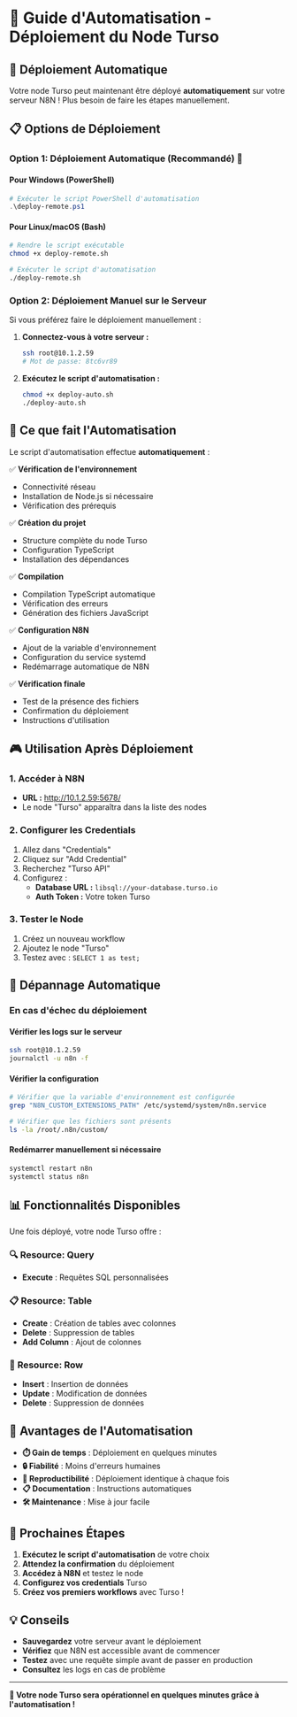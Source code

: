 # 🚀 Guide d'Automatisation - Déploiement du Node Turso

## 🎯 Déploiement Automatique

Votre node Turso peut maintenant être déployé **automatiquement** sur votre serveur N8N ! Plus besoin de faire les étapes manuellement.

## 📋 Options de Déploiement

### Option 1: Déploiement Automatique (Recommandé) 🎯

#### Pour Windows (PowerShell)
```powershell
# Exécuter le script PowerShell d'automatisation
.\deploy-remote.ps1
```

#### Pour Linux/macOS (Bash)
```bash
# Rendre le script exécutable
chmod +x deploy-remote.sh

# Exécuter le script d'automatisation
./deploy-remote.sh
```

### Option 2: Déploiement Manuel sur le Serveur

Si vous préférez faire le déploiement manuellement :

1. **Connectez-vous à votre serveur :**
   ```bash
   ssh root@10.1.2.59
   # Mot de passe: 8tc6vr89
   ```

2. **Exécutez le script d'automatisation :**
   ```bash
   chmod +x deploy-auto.sh
   ./deploy-auto.sh
   ```

## 🔧 Ce que fait l'Automatisation

Le script d'automatisation effectue **automatiquement** :

✅ **Vérification de l'environnement**
- Connectivité réseau
- Installation de Node.js si nécessaire
- Vérification des prérequis

✅ **Création du projet**
- Structure complète du node Turso
- Configuration TypeScript
- Installation des dépendances

✅ **Compilation**
- Compilation TypeScript automatique
- Vérification des erreurs
- Génération des fichiers JavaScript

✅ **Configuration N8N**
- Ajout de la variable d'environnement
- Configuration du service systemd
- Redémarrage automatique de N8N

✅ **Vérification finale**
- Test de la présence des fichiers
- Confirmation du déploiement
- Instructions d'utilisation

## 🎮 Utilisation Après Déploiement

### 1. Accéder à N8N
- **URL :** http://10.1.2.59:5678/
- Le node "Turso" apparaîtra dans la liste des nodes

### 2. Configurer les Credentials
1. Allez dans "Credentials"
2. Cliquez sur "Add Credential"
3. Recherchez "Turso API"
4. Configurez :
   - **Database URL :** `libsql://your-database.turso.io`
   - **Auth Token :** Votre token Turso

### 3. Tester le Node
1. Créez un nouveau workflow
2. Ajoutez le node "Turso"
3. Testez avec : `SELECT 1 as test;`

## 🐛 Dépannage Automatique

### En cas d'échec du déploiement

#### Vérifier les logs sur le serveur
```bash
ssh root@10.1.2.59
journalctl -u n8n -f
```

#### Vérifier la configuration
```bash
# Vérifier que la variable d'environnement est configurée
grep "N8N_CUSTOM_EXTENSIONS_PATH" /etc/systemd/system/n8n.service

# Vérifier que les fichiers sont présents
ls -la /root/.n8n/custom/
```

#### Redémarrer manuellement si nécessaire
```bash
systemctl restart n8n
systemctl status n8n
```

## 📊 Fonctionnalités Disponibles

Une fois déployé, votre node Turso offre :

### 🔍 **Resource: Query**
- **Execute** : Requêtes SQL personnalisées

### 📋 **Resource: Table**
- **Create** : Création de tables avec colonnes
- **Delete** : Suppression de tables
- **Add Column** : Ajout de colonnes

### 📝 **Resource: Row**
- **Insert** : Insertion de données
- **Update** : Modification de données
- **Delete** : Suppression de données

## 🎉 Avantages de l'Automatisation

- **⏱️ Gain de temps** : Déploiement en quelques minutes
- **🔒 Fiabilité** : Moins d'erreurs humaines
- **🔄 Reproductibilité** : Déploiement identique à chaque fois
- **📋 Documentation** : Instructions automatiques
- **🛠️ Maintenance** : Mise à jour facile

## 🚀 Prochaines Étapes

1. **Exécutez le script d'automatisation** de votre choix
2. **Attendez la confirmation** du déploiement
3. **Accédez à N8N** et testez le node
4. **Configurez vos credentials** Turso
5. **Créez vos premiers workflows** avec Turso !

## 💡 Conseils

- **Sauvegardez** votre serveur avant le déploiement
- **Vérifiez** que N8N est accessible avant de commencer
- **Testez** avec une requête simple avant de passer en production
- **Consultez** les logs en cas de problème

---

**🎯 Votre node Turso sera opérationnel en quelques minutes grâce à l'automatisation !**
